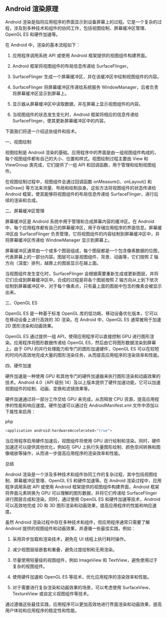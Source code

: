 

##  Android 渲染原理

Android 渲染是指将应用程序的界面显示到设备屏幕上的过程。它是一个复杂的过程，涉及到多种技术和组件的协同工作，包括视图绘制、屏幕缓冲区管理、OpenGL ES 和硬件加速等。

在 Android 中，渲染的基本流程如下：

1.  应用程序调用系统 API 或使用 Android 框架提供的视图组件构建界面。
    
2.  Android 框架将视图组件的布局信息传递给 SurfaceFlinger。
    
3.  SurfaceFlinger 生成一个屏幕缓冲区，并在该缓冲区中绘制视图组件的内容。
    
4.  SurfaceFlinger 将屏幕缓冲区传递给系统服务 WindowManager，后者负责将屏幕缓冲区显示到屏幕上。
    
5.  显示器从屏幕缓冲区中读取数据，并在屏幕上显示视图组件的内容。
    
6.  当视图组件的状态发生变化时，Android 框架将相应的信息传递给 SurfaceFlinger，使其更新屏幕缓冲区中的内容。
    

下面我们将逐一介绍这些组件和技术。

一、视图绘制

视图绘制是 Android 渲染的基础。应用程序中的界面是由一组视图组件构成的，每个视图组件都有自己的大小、位置和样式。视图绘制过程主要由 View 和 ViewGroup 类完成，它们提供了一组 API 和回调函数，用于管理和绘制视图组件。

在视图绘制过程中，视图组件会通过回调函数 onMeasure()、onLayout() 和 onDraw() 等方法来测量、布局和绘制自身。这些方法将视图组件的状态传递给 Android 框架，使其能够将视图组件的布局信息传递给 SurfaceFlinger，进行后续的渲染和合成。

二、屏幕缓冲区管理

屏幕缓冲区是 Android 系统中用于管理和合成屏幕内容的缓冲区。在 Android 中，每个应用程序都有自己的屏幕缓冲区，用于存储应用程序的界面信息。屏幕缓冲区由 SurfaceFlinger 负责管理，它将视图组件的内容绘制到屏幕缓冲区中，并将屏幕缓冲区传递给 WindowManager 显示到屏幕上。

屏幕缓冲区通常由一个或多个图层组成，每个图层都是一个包含像素数据的位图，代表屏幕上的一部分内容。图层可以是视图组件、背景、动画等，它们按照 Z 轴方向（深度）排列，越靠上的图层显示在越上面。

当视图组件发生变化时，SurfaceFlinger 会根据需要重新生成或更新图层，并将它们合成到屏幕缓冲区中。合成的过程是将各个图层按照 Z 轴方向从上到下依次绘制到屏幕缓冲区中，对于每个像素点，只有最上面的图层中包含的像素会被显示出来。

三、OpenGL ES

OpenGL ES 是一种基于标准 OpenGL 库的低功耗、移动设备优化版本，它可以在移动设备上进行高效的 3D 渲染。在 Android 中，OpenGL ES 通常被用于加速 2D 图形渲染和动画效果。

OpenGL ES 通过提供一组 API，使得应用程序可以直接控制 GPU 进行图形渲染。应用程序将图形数据传递给 OpenGL ES，然后由它将图形数据渲染到屏幕上。由于 GPU 的并行处理能力和专门的图形加速硬件，OpenGL ES 可以在较短的时间内高效地完成大量的图形渲染任务，从而提高应用程序的渲染效率和性能。

四、硬件加速

硬件加速是一种使用 GPU 和其他专门的硬件加速器来执行图形渲染和动画效果的技术。Android 4.0（API 级别 14）及以上版本提供了硬件加速功能，它可以加速视图组件的绘制、动画、变换和滤镜效果等。

硬件加速通过将一部分工作交给 GPU 来完成，从而释放 CPU 资源，提高应用程序的性能和响应速度。硬件加速可以通过在 AndroidManifest.xml 文件中添加以下属性来启用：

php

```php
<application android:hardwareAccelerated="true">
```

当应用程序启用硬件加速后，视图组件将使用 GPU 进行绘制和渲染。同时，硬件加速还可以提供其他优化，例如在 GPU 上执行矢量图形绘制、颜色空间转换和图像缩放等操作，从而进一步提高应用程序的渲染效率和性能。

总结

Android 渲染是一个涉及多种技术和组件协同工作的复杂过程，其中包括视图绘制、屏幕缓冲区管理、OpenGL ES 和硬件加速等。在 Android 渲染过程中，应用程序调用系统 API 或使用 Android 框架提供的视图组件构建界面，Android 框架将界面元素转换为 GPU 可以理解的图形数据，并将它们传递给 SurfaceFlinger 进行图层合成和渲染。同时，通过使用 OpenGL ES 和硬件加速等技术，Android 可以高效地完成 2D 和 3D 图形渲染和动画效果，提高应用程序的性能和响应速度。

虽然 Android 渲染过程中存在多种技术和组件，但应用程序通常只需要了解 Android 提供的视图组件和动画效果，并遵循一些最佳实践，例如：

1.  采用异步加载和渲染技术，避免在 UI 线程上执行耗时操作。
    
2.  减少视图层级嵌套和重叠，避免过度绘制和无用渲染。
    
3.  尽量使用轻量级的视图组件，例如 ImageView 和 TextView，避免使用过于复杂的视图组件。
    
4.  使用硬件加速和 OpenGL ES 等技术，优化应用程序的渲染效率和性能。
    
5.  对于需要进行复杂渲染和动画效果的场景，可以考虑使用 SurfaceView、TextureView 或自定义视图组件等技术。
    

通过遵循这些最佳实践，应用程序可以更加高效地进行界面渲染和动画效果，提高用户体验和应用程序的稳定性和性能。